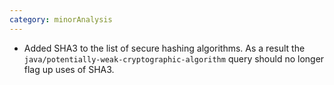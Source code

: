 ```yaml
---
category: minorAnalysis
---
```

* Added SHA3 to the list of secure hashing algorithms. As a result the `java/potentially-weak-cryptographic-algorithm` query should no longer flag up uses of SHA3.
